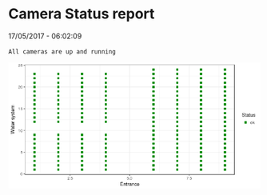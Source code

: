 Camera Status report
================
17/05/2017 - 06:02:09

    All cameras are up and running

![](camreport_files/figure-markdown_github/unnamed-chunk-2-1.png)
